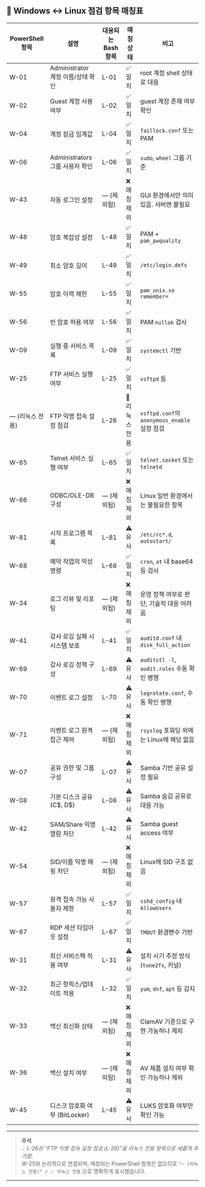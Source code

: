 ## 🧩 Windows ↔ Linux 점검 항목 매칭표

| PowerShell 항목 | 설명                        | 대응되는 Bash 항목 | 매칭 상태    | 비고                                      |
| ------------- | ------------------------- | ------------ | -------- | --------------------------------------- |
| W-01          | Administrator 계정 이름/상태 확인 | L-01         | ✅ 일치  | root 계정 shell 상태로 대응                    |
| W-02          | Guest 계정 사용 여부            | L-02         | ✅ 일치  | guest 계정 존재 여부 확인                       |
| W-04          | 계정 잠금 임계값                 | L-04         | ✅ 일치  | `faillock.conf` 또는 PAM                  |
| W-06          | Administrators 그룹 사용자 확인  | L-06         | ✅ 일치  | `sudo`, `wheel` 그룹 기준                   |
| W-43          | 자동 로그인 설정                 | — (제외됨)      | ❌ 매칭 제외  | GUI 환경에서만 의미 있음. 서버엔 불필요                |
| W-48          | 암호 복잡성 설정                 | L-48         | ✅ 일치  | PAM + `pam_pwquality`                   |
| W-49          | 최소 암호 길이                  | L-49         | ✅ 일치  | `/etc/login.defs`                       |
| W-55          | 암호 이력 제한                  | L-55         | ✅ 일치  | `pam_unix.so remember=`                 |
| W-56          | 빈 암호 허용 여부                | L-56         | ✅ 일치  | PAM `nullok` 검사                         |
| W-09          | 실행 중 서비스 목록               | L-09         | ✅ 일치  | `systemctl` 기반                          |
| W-25          | FTP 서비스 실행 여부             | L-25         | ✅ 일치  | `vsftpd` 등                              |
| — (리눅스 전용)    | FTP 익명 접속 설정 점검           | L-26         | 🐧리눅스전용 | `vsftpd.conf`의 `anonymous_enable` 설정 점검 |
| W-65          | Telnet 서비스 실행 여부          | L-65         | ✅ 일치  | `telnet.socket` 또는 `telnetd`            |
| W-66          | ODBC/OLE-DB 구성            | — (제외됨)      | ❌ 매칭 제외  | Linux 일반 환경에서는 불필요한 항목                  |
| W-81          | 시작 프로그램 목록                | L-81         | ⚠️ 유사 | `/etc/rc*.d`, `autostart/`              |
| W-68          | 예약 작업의 악성 명령              | L-68         | ✅ 일치  | `cron`, `at` 내 base64 등 검사              |
| W-34          | 로그 리뷰 및 리포팅               | — (제외됨)      | ❌ 매칭 제외  | 운영 정책 여부로 판단, 기술적 대응 어려움                |
| W-41          | 감사 로깅 실패 시 시스템 보호         | L-41         | ✅ 일치  | `auditd.conf` 내 `disk_full_action`      |
| W-69          | 감사 로깅 정책 구성               | L-69         | ⚠️ 유사 | `auditctl -l`, `audit.rules` 수동 확인 병행   |
| W-70          | 이벤트 로그 설정                 | L-70         | ⚠️ 유사 | `logrotate.conf`, 수동 확인 병행              |
| W-71          | 이벤트 로그 원격 접근 제어           | — (제외됨)      | ❌ 매칭 제외  | `rsyslog` 포워딩 외에는 Linux에 해당 없음          |
| W-07          | 공유 권한 및 그룹 구성             | L-07         | ⚠️ 유사 | Samba 기반 공유 설정 필요                       |
| W-08          | 기본 디스크 공유 (C\$, D\$)      | L-08         | ⚠️ 유사 | Samba 숨김 공유로 대응 가능                      |
| W-42          | SAM/Share 익명 열람 차단        | L-42         | ⚠️ 유사 | Samba guest access 여부                   |
| W-54          | SID/이름 익명 매핑 차단           | — (제외됨)      | ❌ 매칭 제외  | Linux에 SID 구조 없음                        |
| W-57          | 원격 접속 가능 사용자 제한           | L-57         | ✅ 일치  | `sshd_config` 내 `AllowUsers`            |
| W-67          | RDP 세션 타임아웃 설정            | L-67         | ✅ 일치  | `TMOUT` 환경변수 기반                         |
| W-31          | 최신 서비스팩 적용 여부             | L-31         | ⚠️ 유사 | 설치 시기 추정 방식 (`tune2fs`, 커널)             |
| W-32          | 최근 핫픽스/업데이트 적용            | L-32         | ✅ 일치  | `yum`, `dnf`, `apt` 등 감지                |
| W-33          | 백신 최신화 상태                 | — (제외됨)      | ❌ 매칭 제외  | ClamAV 기준으로 구현 가능하나 제외                  |
| W-36          | 백신 설치 여부                  | — (제외됨)      | ❌ 매칭 제외  | AV 제품 설치 여부 확인 가능하나 제외                  |
| W-45          | 디스크 암호화 여부 (BitLocker)    | L-45         | ⚠️ 유사 | LUKS 암호화 여부만 확인 가능                      |

---

> **주석**  
> 💡 *L-26은 “FTP 익명 접속 설정 점검 (L-26)”을 리눅스 전용 항목으로 새롭게 추가함.*  
> W-25와 논리적으로 연결되며, 매칭되는 PowerShell 항목은 없으므로 `"— (리눅스 전용)" / ✅ 리눅스 전용` 으로 명확하게 표시했습니다.

---
